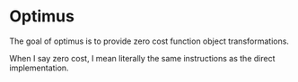 #   Optimus

The goal of optimus is to provide zero cost function object transformations.

When I say zero cost, I mean literally the same instructions as the direct
implementation.
